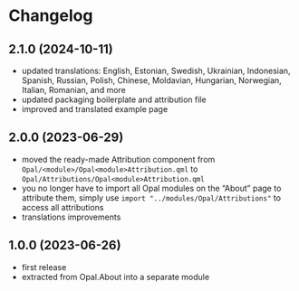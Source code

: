<!--
SPDX-FileCopyrightText: 2023 Mirian Margiani
SPDX-License-Identifier: GFDL-1.3-or-later
-->

# Changelog

## 2.1.0 (2024-10-11)

- updated translations: English, Estonian, Swedish, Ukrainian, Indonesian, Spanish, Russian, Polish, Chinese, Moldavian, Hungarian, Norwegian, Italian, Romanian, and more
- updated packaging boilerplate and attribution file
- improved and translated example page

## 2.0.0 (2023-06-29)

- moved the ready-made Attribution component from
  `Opal/<module>/Opal<module>Attribution.qml` to `Opal/Attributions/Opal<module>Attribution.qml`
- you no longer have to import all Opal modules on the “About” page to attribute them,
  simply use `import "../modules/Opal/Attributions"` to access all attributions
- translations improvements

## 1.0.0 (2023-06-26)

- first release
- extracted from Opal.About into a separate module
